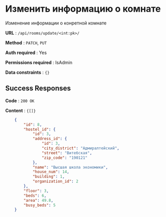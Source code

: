 # Изменить информацию о комнате

Изменение информации о конретной комнате

**URL** : `/api/rooms/update/<int:pk>/`

**Method** : `PATCH`, `PUT`

**Auth required** : Yes

**Permissions required** : IsAdmin

**Data constraints** : `{}`

## Success Responses

**Code** : `200 OK`

**Content** : `{[]}`

```json
    {
        "id": 8,
        "hostel_id": {
            "id": 3,
            "address_id": {
                "id": 3,
                "city_district": "Адмиралтейский",
                "street": "Витебская",
                "zip_code": "190121"
            },
            "name": "Высшая школа экономики",
            "house_num": 14,
            "building": 1,
            "organization_id": 2
        },
        "floor": 3,
        "beds": 6,
        "area": 49.8,
        "busy_beds": 5
    }
```
